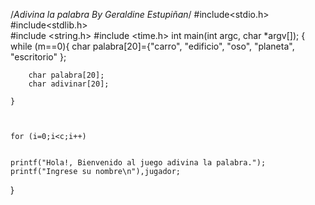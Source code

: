 /*Adivina la palabra
By Geraldine Estupiñan*/
#include<stdio.h>
#include<stdlib.h>     
#include <string.h>
#include <time.h>
 int main(int argc, char *argv[]);
{
	while (m==0){
		char palabra[20]={"carro", "edificio", "oso", "planeta", "escritorio" };
		
		char palabra[20];
		char adivinar[20];
		
	}
	
	
	
	for (i=0;i<c;i++)

	
	printf("Hola!, Bienvenido al juego adivina la palabra.");
	printf("Ingrese su nombre\n"),jugador;

	
}
